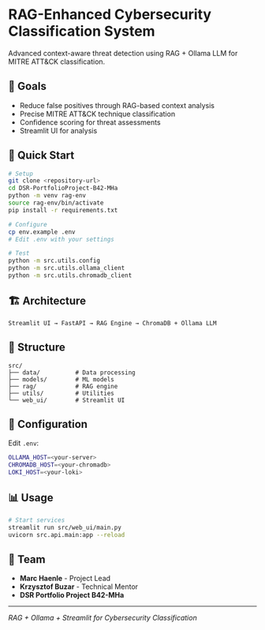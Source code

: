 # RAG-Enhanced Cybersecurity Classification System

Advanced context-aware threat detection using RAG + Ollama LLM for MITRE ATT&CK classification.

## 🎯 Goals

- Reduce false positives through RAG-based context analysis
- Precise MITRE ATT&CK technique classification
- Confidence scoring for threat assessments
- Streamlit UI for analysis

## 🚀 Quick Start

```bash
# Setup
git clone <repository-url>
cd DSR-PortfolioProject-B42-MHa
python -m venv rag-env
source rag-env/bin/activate
pip install -r requirements.txt

# Configure
cp env.example .env
# Edit .env with your settings

# Test
python -m src.utils.config
python -m src.utils.ollama_client
python -m src.utils.chromadb_client
```

## 🏗️ Architecture

```
Streamlit UI → FastAPI → RAG Engine → ChromaDB + Ollama LLM
```

## 📁 Structure

```
src/
├── data/          # Data processing
├── models/        # ML models
├── rag/           # RAG engine
├── utils/         # Utilities
└── web_ui/        # Streamlit UI
```

## 🔧 Configuration

Edit `.env`:
```bash
OLLAMA_HOST=<your-server>
CHROMADB_HOST=<your-chromadb>
LOKI_HOST=<your-loki>
```

## 📊 Usage

```bash
# Start services
streamlit run src/web_ui/main.py
uvicorn src.api.main:app --reload
```

## 🤝 Team

- **Marc Haenle** - Project Lead
- **Krzysztof Buzar** - Technical Mentor
- **DSR Portfolio Project B42-MHa**

---

*RAG + Ollama + Streamlit for Cybersecurity Classification*

